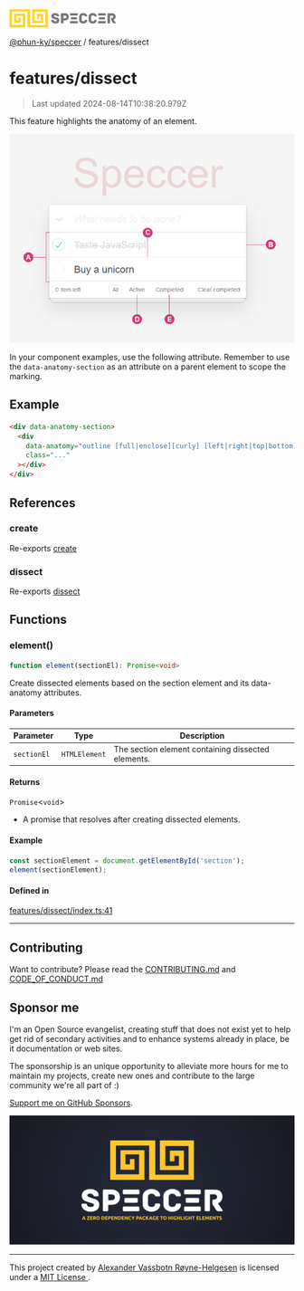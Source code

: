 <img alt="SPECCER logo" src="https://raw.githubusercontent.com/phun-ky/speccer/main/public/logo-speccer-horizontal-colored-package.svg?raw=true" style="max-height:32px;"/>

[@phun-ky/speccer](../README.md) / features/dissect

# features/dissect

> Last updated 2024-08-14T10:38:20.979Z

This feature highlights the anatomy of an element.

![dissect](https://github.com/phun-ky/speccer/blob/main/public/anatomy.png?raw=true)

In your component examples, use the following attribute. Remember to use the `data-anatomy-section` as an attribute on a parent element to scope the marking.

## Example

```html
<div data-anatomy-section>
  <div
    data-anatomy="outline [full|enclose][curly] [left|right|top|bottom]"
    class="..."
  ></div>
</div>
```

## References

### create

Re-exports [create](dissect/utils/create.md#create)

### dissect

Re-exports [dissect](dissect/utils/dissect.md#dissect)

## Functions

### element()

```ts
function element(sectionEl): Promise<void>
```

Create dissected elements based on the section element and its data-anatomy attributes.

#### Parameters

| Parameter | Type | Description |
| ------ | ------ | ------ |
| `sectionEl` | `HTMLElement` | The section element containing dissected elements. |

#### Returns

`Promise`\<`void`\>

- A promise that resolves after creating dissected elements.

#### Example

```ts
const sectionElement = document.getElementById('section');
element(sectionElement);
```

#### Defined in

[features/dissect/index.ts:41](https://github.com/phun-ky/speccer/blob/main/src/features/dissect/index.ts#L41)

***

## Contributing

Want to contribute? Please read the [CONTRIBUTING.md](https://github.com/phun-ky/speccer/blob/main/CONTRIBUTING.md) and [CODE_OF_CONDUCT.md](https://github.com/phun-ky/speccer/blob/main/CODE_OF_CONDUCT.md)

## Sponsor me

I'm an Open Source evangelist, creating stuff that does not exist yet to help get rid of secondary activities and to enhance systems already in place, be it documentation or web sites.

The sponsorship is an unique opportunity to alleviate more hours for me to maintain my projects, create new ones and contribute to the large community we're all part of :)

[Support me on GitHub Sponsors](https://github.com/sponsors/phun-ky).

![Speccer banner, with logo and slogan: A zero dependency package to highlight elements](https://github.com/phun-ky/speccer/blob/main/public/speccer-banner.png?raw=true)

***
<p class="ph">
  This project created by
  <a rel="noopener noreferrer" target="_blank" class="ph" href="http://phun-ky.net" property="cc:attributionName">
    Alexander Vassbotn Røyne-Helgesen</a>
  is licensed under a
  <a rel="noopener noreferrer" target="_blank" class="ph" href="https://choosealicense.com/licenses/mit/">
    MIT License </a>.
</p>
